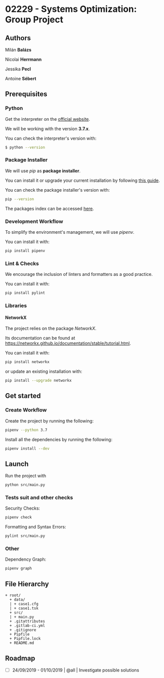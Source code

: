 # 02229 - Systems Optimization: Group Project

## Authors

Milán **Balázs**

Nicolai **Herrmann**

Jessika **Pecl**

Antoine **Sébert**

## Prerequisites

### Python

Get the interpreter on the [official website](https://www.python.org/downloads/).

We will be working with the version **3.7.x**.

You can check the interpreter's version with:
```bash
$ python --version
```

### Package Installer

We will use *pip* as **package installer**.

You can install it or upgrade your current installation by following [this guide](https://pip.pypa.io/en/stable/installing/).

You can check the package installer's version with:
```bash
pip --version
```

The packages index can be accessed [here](https://pypi.org/).

### Development Workflow

To simplify the environment's management, we will use *pipenv*.

You can install it with:
```bash
pip install pipenv
```

### Lint & Checks

We encourage the inclusion of linters and formatters as a good practice.

You can install it with:
```bash
pip install pylint
```

### Libraries

#### NetworkX

The project relies on the package *NetworkX*.

Its documentation can be found at https://networkx.github.io/documentation/stable/tutorial.html.

You can install it with:
```bash
pip install networkx
```
or update an existing installation with:
```bash
pip install --upgrade networkx
```

## Get started

### Create Workflow

Create the project by running the following:
```bash
pipenv --python 3.7
```

Install all the dependencies by running the following:
```bash
pipenv install --dev 
```

## Launch

Run the project with
```bash
python src/main.py
```

### Tests suit and other checks

Security Checks:
```bash
pipenv check
```

Formatting and Syntax Errors:
```bash
pylint src/main.py
```

### Other

Dependency Graph:
```bash
pipenv graph
```

## File Hierarchy

```
+ root/
  + data/
  | + case1.cfg
  | + case1.tsk
  + src/
  | + main.py
  + .gitattributes
  + .gitlab-ci.yml
  + .gitignore
  + Pipfile
  + Pipfile.lock
  + README.md
```

## Roadmap

- [ ] 24/09/2019 - 01/10/2019 | @all | Investigate possible solutions